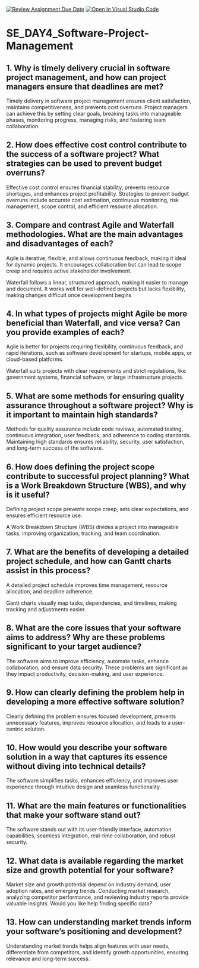 [![Review Assignment Due Date](https://classroom.github.com/assets/deadline-readme-button-22041afd0340ce965d47ae6ef1cefeee28c7c493a6346c4f15d667ab976d596c.svg)](https://classroom.github.com/a/9pw6JKcu)
[![Open in Visual Studio Code](https://classroom.github.com/assets/open-in-vscode-2e0aaae1b6195c2367325f4f02e2d04e9abb55f0b24a779b69b11b9e10269abc.svg)](https://classroom.github.com/online_ide?assignment_repo_id=18425306&assignment_repo_type=AssignmentRepo)
# SE_DAY4_Software-Project-Management
## 1. Why is timely delivery crucial in software project management, and how can project managers ensure that deadlines are met?
Timely delivery in software project management ensures client satisfaction, maintains competitiveness, and prevents cost overruns. Project managers can achieve this by setting clear goals, breaking tasks into manageable phases, monitoring progress, managing risks, and fostering team collaboration.
## 2. How does effective cost control contribute to the success of a software project? What strategies can be used to prevent budget overruns?
Effective cost control ensures financial stability, prevents resource shortages, and enhances project profitability. Strategies to prevent budget overruns include accurate cost estimation, continuous monitoring, risk management, scope control, and efficient resource allocation.
## 3. Compare and contrast Agile and Waterfall methodologies. What are the main advantages and disadvantages of each?
Agile is iterative, flexible, and allows continuous feedback, making it ideal for dynamic projects. It encourages collaboration but can lead to scope creep and requires active stakeholder involvement.

Waterfall follows a linear, structured approach, making it easier to manage and document. It works well for well-defined projects but lacks flexibility, making changes difficult once development begins
## 4. In what types of projects might Agile be more beneficial than Waterfall, and vice versa? Can you provide examples of each?
Agile is better for projects requiring flexibility, continuous feedback, and rapid iterations, such as software development for startups, mobile apps, or cloud-based platforms.

Waterfall suits projects with clear requirements and strict regulations, like government systems, financial software, or large infrastructure projects.
## 5. What are some methods for ensuring quality assurance throughout a software project? Why is it important to maintain high standards?
Methods for quality assurance include code reviews, automated testing, continuous integration, user feedback, and adherence to coding standards. Maintaining high standards ensures reliability, security, user satisfaction, and long-term success of the software.
## 6. How does defining the project scope contribute to successful project planning? What is a Work Breakdown Structure (WBS), and why is it useful?
Defining project scope prevents scope creep, sets clear expectations, and ensures efficient resource use.

A Work Breakdown Structure (WBS) divides a project into manageable tasks, improving organization, tracking, and team coordination.
## 7. What are the benefits of developing a detailed project schedule, and how can Gantt charts assist in this process?
A detailed project schedule improves time management, resource allocation, and deadline adherence.

Gantt charts visually map tasks, dependencies, and timelines, making tracking and adjustments easier.
## 8. What are the core issues that your software aims to address? Why are these problems significant to your target audience?
The software aims to improve efficiency, automate tasks, enhance collaboration, and ensure data security. These problems are significant as they impact productivity, decision-making, and user experience.
## 9. How can clearly defining the problem help in developing a more effective software solution?
Clearly defining the problem ensures focused development, prevents unnecessary features, improves resource allocation, and leads to a user-centric solution.
## 10. How would you describe your software solution in a way that captures its essence without diving into technical details?
The software simplifies tasks, enhances efficiency, and improves user experience through intuitive design and seamless functionality.
## 11. What are the main features or functionalities that make your software stand out?
The software stands out with its user-friendly interface, automation capabilities, seamless integration, real-time collaboration, and robust security.
## 12. What data is available regarding the market size and growth potential for your software?
Market size and growth potential depend on industry demand, user adoption rates, and emerging trends. Conducting market research, analyzing competitor performance, and reviewing industry reports provide valuable insights. Would you like help finding specific data?
## 13. How can understanding market trends inform your software’s positioning and development?
Understanding market trends helps align features with user needs, differentiate from competitors, and identify growth opportunities, ensuring relevance and long-term success.
